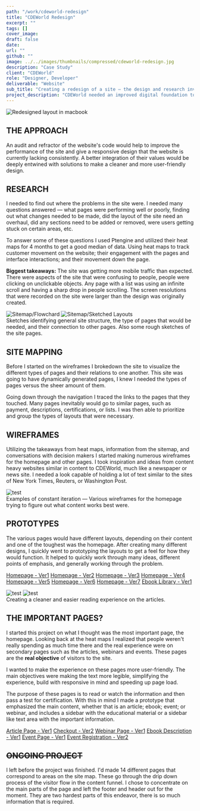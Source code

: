```yaml
---
path: "/work/cdeworld-redesign"
title: "CDEWorld Redesign"
excerpt: ""
tags: []
cover_image:
draft: false
date:
url: ""
github: ""
image: ../../images/thumbnails/compressed/cdeworld-redesign.jpg
description: "Case Study"
client: "CDEWorld"
role: "Designer, Developer"
deliverable: "Website"
sub_title: "Creating a redesign of a site — the design and research involved"
project_description: "CDEWorld needed an improved digital foundation to facilitate the increase in mobile and tablet traffic. With this improvement they also wanted to identify user experience improvements, develop a site that better conveyed their company values, and have an audit of their development practices and assets."
---
```


<img src="../../images/gallery/cdeworld/Macbook-Article-1.png" alt="Redesigned layout in macbook">

## THE APPROACH

An audit and refractor of the website's code would help to improve the performance of the site and give a responsive design that the website is currently lacking consistently. A better integration of their values would be deeply entwined with solutions to make a cleaner and more user-friendly design.

## RESEARCH

I needed to find out where the problems in the site were. I needed many questions answered — what pages were performing well or poorly, finding out what changes needed to be made, did the layout of the site need an overhaul, did any sections need to be added or removed, were users getting stuck on certain areas, etc.

To answer some of these questions I used Ptengine and utilized their heat maps for 4 months to get a good median of data. Using heat maps to track customer movement on the website; their engagement with the pages and interface interactions; and their movement down the page.

**Biggest takeaways:** The site was getting more mobile traffic than expected. There were aspects of the site that were confusing to people, people were clicking on unclickable objects. Any page with a list was using an infinite scroll and having a sharp drop in people scrolling. The screen resolutions that were recorded on the site were larger than the design was originally created.

<img src="../../images/gallery/cdeworld/sitemap-2.jpg" alt="Sitemap/Flowchard">
<img src="../../images/gallery/cdeworld/sitemap-3.jpg" alt="Sitemap/Sketched Layouts">
<div class="quote">Sketches identifying general site structure, the type of pages that would be needed, and their connection to other pages. Also some rough sketches of the site pages.</div>

## SITE MAPPING

Before I started on the wireframes I brokedown the site to visualize the different types of pages and their relations to one another. This site was going to have dynamically generated pages, I knew I needed the types of pages versus the sheer amount of them.

Going down through the navigation I traced the links to the pages that they touched. Many pages inevitably would go to similar pages, such as payment, descriptions, certifications, or lists. I was then able to prioritize and group the types of layouts that were necessary.

## WIREFRAMES

Utilizing the takeaways from heat maps, information from the sitemap, and conversations with decision makers I started making numerous wireframes for the homepage and other pages. I took inspiration and ideas from content heavy websites similar in content to CDEWorld, much like a newspaper or news site. I needed a look capable of holding a lot of text similar to the sites of New York Times, Reuters, or Washington Post.

<img src="../../images/gallery/cdeworld/Homepage-v2.jpg" alt="test">
<div class="quote">Examples of constant iteration — Various wireframes for the homepage trying to figure out what content works best were.</div>

## PROTOTYPES

The various pages would have different layouts, depending on their content and one of the toughest was the homepage. After creating many different designs, I quickly went to prototyping the layouts to get a feel for how they would function. It helped to quickly work through many ideas, different points of emphasis, and generally working through the problem.

<a class="inline-link" href="https://toripugh.com/prototype/cdew-test-v1/Grid-%20Redesign-3/Grid%20-%20Test3.html" target="_blank">Homepage - Ver1</a>
<a class="inline-link" href="https://toripugh.com/prototype/cdew-test-v1/Grid-%20Redesign/Grid%20-%20Test.html" target="_blank">Homepage - Ver2</a>
<a class="inline-link" href="https://toripugh.com/prototype/cdew-test-v1/Homepage.html" target="_blank">Homepage - Ver3</a>
<a class="inline-link" href="https://toripugh.com/prototype/cdew-test-v1/hp2/" target="_blank">Homepage - Ver4</a>
<a class="inline-link" href="https://toripugh.com/prototype/cdew-test-v1/hp3/" target="_blank">Homepage - Ver5</a>
<a class="inline-link" href="https://toripugh.com/prototype/cdew-test-v1/hp4/" target="_blank">Homepage - Ver6</a>
<a class="inline-link" href="https://toripugh.com/prototype/cdew-test-v2/Prototype-Version3.html" target="_blank">Homepage - Ver7</a>
<a class="inline-link" href="https://toripugh.com/prototype/cdew-test-v1/Grid-%20Redesign-2/Grid%20-%20Test2.html" target="_blank">Ebook Library - Ver1</a>

<img src="../../images/gallery/cdeworld/article-new.jpg" alt="test">
<img src="../../images/gallery/cdeworld/article-org.jpg" alt="test">
<div class="quote">Creating a cleaner and easier reading experience on the articles.</div>

## THE IMPORTANT PAGES?

I started this project on what I thought was the most important page, the homepage. Looking back at the heat maps I realized that people weren't really spending as much time there and the real experience were on secondary pages such as the articles, webinars and events. These pages are the **real objective** of visitors to the site.

I wanted to make the experience on these pages more user-friendly. The main objectives were making the text more legible, simplifying the experience, build with responsive in mind and speeding up page load.

The purpose of these pages is to read or watch the information and then pass a test for certification. With this in mind I made a prototype that emphasized the main content, whether that is an article; ebook; event; or webinar, and includes a sidebar with the educational material or a sidebar like text area with the important information.

<a class="inline-link" href="https://toripugh.com/prototype/cdew-test-v2/Prototype-Version1.html" target="_blank">Article Page - Ver1</a>
<a class="inline-link" href="https://toripugh.com/prototype/cdew-test-v2/Prototype-Version5-B.html" target="_blank">Checkout - Ver2</a>
<a class="inline-link" href="https://toripugh.com/prototype/cdew-test-v2/Prototype-Version10.html">Webinar Page - Ver1</a>
<a class="inline-link" href="https://toripugh.com/prototype/cdew-test-v2/Prototype-Version6.html">Ebook Description - Ver1</a>
<a class="inline-link" href="https://toripugh.com/prototype/cdew-test-v2/Prototype-Version9.html">Event Page - Ver1</a>
<a class="inline-link" href="https://toripugh.com/prototype/cdew-test-v2/Prototype-Version11.html">Event Registration - Ver2</a>

## ~~ONGOING PROJECT~~

I left before the project was finished. I'd made 14 different pages that correspond to areas on the site map. These go through the drip down process of the visitor flow in the content funnel. I chose to concentrate on the main parts of the page and left the footer and header out for the moment. They are two hardest parts of this endeavor, there is so much information that is required.
